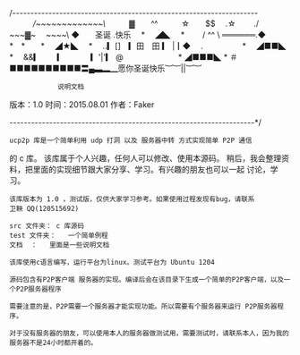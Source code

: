 /*--------------------------------------------------------------------
　　　/\~~~~~~~~~~~~~\　　　▓　　^*^　　　☆　　$$　 .☆ 
　　./　\~~~▓~　 ~~~~\ ◆　　圣诞 .快乐　 *　 $◢◣$　 * 
　　/ ^^ \ ══════\.◆　　　 *　*　　*　 $◢★◣$　 * 
　..▎[]　▎田　田 ▎ |┃◆　 .　　　　　*　 $◢■■◣$　 * 
　&&▎　　▎　　　 ▎'|'▎ @　　　　　　　* $◢■■■◣$ * 
＃ ■■■■■■■■■■〓▄▃▂▁愿你圣诞快乐︸︸||︸︸ 


				说明文档
版本：1.0
时间：2015.08.01
作者：Faker

--------------------------------------------------------------------*/


	ucp2p 库是一个简单利用 udp 打洞 以及 服务器中转 方式实现简单 P2P 通信
的 c 库。
	该库属于个人兴趣，任何人可以修改、使用本源码。
	稍后，我会整理资料，把里面的实现细节跟大家分享、学习。有兴趣的朋友也可以一起
讨论，学习。
	
	该库版本为 1.0 ，测试版，仅供大家学习参考。如果使用过程发现有bug，请联系
	卫鞅 QQ(120515692)
	
	src 文件夹： c 库源码
	test 文件夹：	一个简单例程
	文档	：	里面是一些说明文档
	
	该库使用c语言编写，运行平台为linux。测试平台为 Ubuntu 1204

	源码包含有P2P客户端 服务器的实现。编译后会在该目录下生成一个简单的P2P客户端，以及一个P2P服务器程序

	需要注意的是，P2P需要一个服务器才能实现功能。所以需要有个服务器来运行 P2P服务器程序。

	对于没有服务器的朋友，可以使用本人的服务器做测试用，需要测试时，请联系本人，因为我的服务器不是24小时都开着的。
